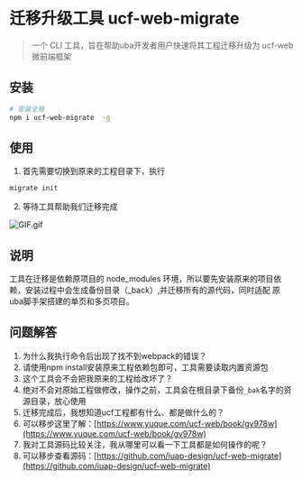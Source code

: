 # 迁移升级工具 ucf-web-migrate

> 一个 CLI 工具，旨在帮助uba开发者用户快速将其工程迁移升级为 ucf-web 微前端框架


<a name="e655a410"></a>
## 安装

```bash
# 安装全局
npm i ucf-web-migrate  -g
```

<a name="ecff77a8"></a>
## 使用

1. 首先需要切换到原来的工程目录下，执行 
```bash
migrate init
```

2. 等待工具帮助我们迁移完成


![GIF.gif](https://cdn.nlark.com/yuque/0/2019/gif/257952/1552099628476-69ce7646-8513-43ed-9573-a37d19cde935.gif#align=left&display=inline&height=514&name=GIF.gif&originHeight=635&originWidth=922&size=25463&status=done&width=746)
<a name="f411d0f1"></a>
## 说明

工具在迁移是依赖原项目的 node_modules 环境，所以要先安装原来的项目依赖，安装过程中会生成备份目录（_back）,并迁移所有的源代码，同时适配 原uba脚手架搭建的单页和多页项目。


<a name="9525aaf3"></a>
## 问题解答

1. 为什么我执行命令后出现了找不到webpack的错误？
  1. 请使用npm install安装原来工程依赖包即可，工具需要读取内置资源包
2. 这个工具会不会把我原来的工程给改坏了？
  1. 绝对不会对原始工程做修改，操作之前，工具会在根目录下备份`_bak`名字的资源目录，放心使用
3. 迁移完成后，我想知道ucf工程都有什么、都是做什么的？
  1. 可以移步这里了解：[https://www.yuque.com/ucf-web/book/gv978w](https://www.yuque.com/ucf-web/book/gv978w)
4. 我对工具源码比较关注，我从哪里可以看一下工具都是如何操作的呢？
  1. 可以移步查看源码：[https://github.com/iuap-design/ucf-web-migrate](https://github.com/iuap-design/ucf-web-migrate)
